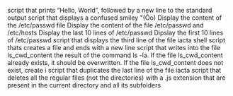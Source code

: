 script that prints “Hello, World”, followed by a new line to the standard output
script that displays a confused smiley "(Ôo)
Display the content of the /etc/passwd file
Display the content of the file /etc/passwd and /etc/hosts
Display the last 10 lines of /etc/passwd
Dipslay the first 10 lines of /etc/passwd
script that displays the third line of the file iacta
shell script thats creates a file and ends with a new line
script that writes into the file ls_cwd_content the result of the command ls -la. If the file ls_cwd_content already exists, it should be overwritten. If the file ls_cwd_content does not exist, create i
script that duplicates the last line of the file iacta
script that deletes all the regular files (not the directories) with a .js extension that are present in the current directory and all its subfolders
